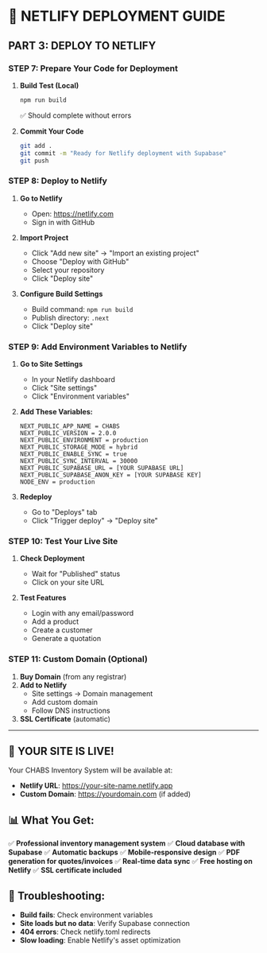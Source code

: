 # 🚀 NETLIFY DEPLOYMENT GUIDE

## PART 3: DEPLOY TO NETLIFY

### STEP 7: Prepare Your Code for Deployment

1. **Build Test (Local)**
   ```bash
   npm run build
   ```
   ✅ Should complete without errors

2. **Commit Your Code**
   ```bash
   git add .
   git commit -m "Ready for Netlify deployment with Supabase"
   git push
   ```

### STEP 8: Deploy to Netlify

1. **Go to Netlify**
   - Open: https://netlify.com
   - Sign in with GitHub

2. **Import Project**
   - Click "Add new site" → "Import an existing project"
   - Choose "Deploy with GitHub"
   - Select your repository
   - Click "Deploy site"

3. **Configure Build Settings**
   - Build command: `npm run build`
   - Publish directory: `.next`
   - Click "Deploy site"

### STEP 9: Add Environment Variables to Netlify

1. **Go to Site Settings**
   - In your Netlify dashboard
   - Click "Site settings"
   - Click "Environment variables"

2. **Add These Variables:**
   ```
   NEXT_PUBLIC_APP_NAME = CHABS
   NEXT_PUBLIC_VERSION = 2.0.0
   NEXT_PUBLIC_ENVIRONMENT = production
   NEXT_PUBLIC_STORAGE_MODE = hybrid
   NEXT_PUBLIC_ENABLE_SYNC = true
   NEXT_PUBLIC_SYNC_INTERVAL = 30000
   NEXT_PUBLIC_SUPABASE_URL = [YOUR SUPABASE URL]
   NEXT_PUBLIC_SUPABASE_ANON_KEY = [YOUR SUPABASE KEY]
   NODE_ENV = production
   ```

3. **Redeploy**
   - Go to "Deploys" tab
   - Click "Trigger deploy" → "Deploy site"

### STEP 10: Test Your Live Site

1. **Check Deployment**
   - Wait for "Published" status
   - Click on your site URL

2. **Test Features**
   - Login with any email/password
   - Add a product
   - Create a customer
   - Generate a quotation

### STEP 11: Custom Domain (Optional)

1. **Buy Domain** (from any registrar)
2. **Add to Netlify**
   - Site settings → Domain management
   - Add custom domain
   - Follow DNS instructions
3. **SSL Certificate** (automatic)

---

## 🎉 YOUR SITE IS LIVE!

Your CHABS Inventory System will be available at:
- **Netlify URL**: https://your-site-name.netlify.app
- **Custom Domain**: https://yourdomain.com (if added)

## 📊 What You Get:

✅ **Professional inventory management system**
✅ **Cloud database with Supabase**
✅ **Automatic backups**
✅ **Mobile-responsive design**
✅ **PDF generation for quotes/invoices**
✅ **Real-time data sync**
✅ **Free hosting on Netlify**
✅ **SSL certificate included**

## 🔧 Troubleshooting:

- **Build fails**: Check environment variables
- **Site loads but no data**: Verify Supabase connection
- **404 errors**: Check netlify.toml redirects
- **Slow loading**: Enable Netlify's asset optimization